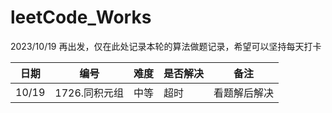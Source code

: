 # leetCode_Works

2023/10/19 再出发，仅在此处记录本轮的算法做题记录，希望可以坚持每天打卡


| 日期    | 编号        | 难度 | 是否解决 | 备注     |
|-------|-----------|---- |----|--------|
| 10/19 | 1726.同积元组 | 中等 | 超时 | 看题解后解决 |
